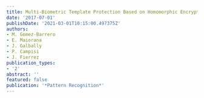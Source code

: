 ```yaml
---
title: Multi-Biometric Template Protection Based on Homomorphic Encryption
date: '2017-07-01'
publishDate: '2021-03-01T10:15:00.497375Z'
authors:
- M. Gomez-Barrero
- E. Maiorana
- J. Galbally
- P. Campisi
- J. Fierrez
publication_types:
- '2'
abstract: ''
featured: false
publication: '*Pattern Recognition*'
---
```


